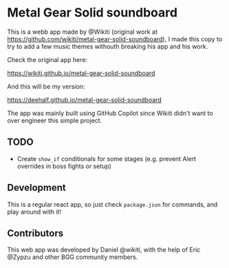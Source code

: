 # Metal Gear Solid soundboard

This is a webb app made by @Wikiti (original work at https://github.com/wikiti/metal-gear-solid-soundboard), I made this copy to try to add a few music themes withouth breaking his app and his work.

Check the original app here:

https://wikiti.github.io/metal-gear-solid-soundboard

And this will be my version: 

https://deehalf.github.io/metal-gear-solid-soundboard

The app was mainly built using GitHub Copilot since Wikiti didn't want to over engineer this simple project.

## TODO

- Create `show_if` conditionals for some stages (e.g. prevent Alert overrides in boss fights or setup)

## Development

This is a regular react app, so just check `package.json` for commands, and play around with it!

## Contributors

This web app was developed by Daniel @wikiti, with the help of Eric @Zypzu and other BGG community members.
